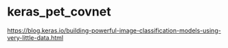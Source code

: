 # keras_pet_covnet
https://blog.keras.io/building-powerful-image-classification-models-using-very-little-data.html
